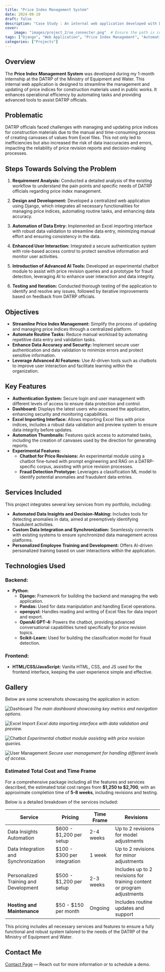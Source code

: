 ```yaml
---
title: "Price Index Management System"
date: 2024-08-10
draft: false
description: "Case Study : An internal web application developed with Django to manage and update price indices for construction materials in the public works sector."
cover:
    image: "images/project_2/se_connecter.png"  # Ensure the path is correct and the image exists in the specified folder
tags: ["Django", "Web Application", "Price Index Management", "Automation", "Chatbot"]
categories: ["Projects"]
---
```


## Overview

The **Price Index Management System** was developed during my 1-month internship at the DATRP of the Ministry of Equipment and Water. This internal web application is designed to streamline the management and updating of price indices for construction materials used in public works. It enhances operational efficiency by automating tasks and providing advanced tools to assist DATRP officials. 

## Problematic

DATRP officials faced challenges with managing and updating price indices for construction materials due to the manual and time-consuming process of creating canvases of values from Excel files. This not only led to inefficiencies but also increased the risk of data inaccuracies and errors, impacting the reliability of price revision reports and decision-making processes.

## Steps Towards Solving the Problem

1. **Requirement Analysis:** Conducted a detailed analysis of the existing workflow to understand the pain points and specific needs of DATRP officials regarding price index management.
  
2. **Design and Development:** Developed a centralized web application using Django, which integrates all necessary functionalities for managing price indices, automating routine tasks, and enhancing data accuracy.

3. **Automation of Data Entry:** Implemented an Excel importing interface with robust data validation to streamline data entry, minimizing manual effort and ensuring consistency in the data.

4. **Enhanced User Interaction:** Integrated a secure authentication system with role-based access control to protect sensitive information and monitor user activities.

5. **Introduction of Advanced AI Tools:** Developed an experimental chatbot module to assist with price revision queries and a prototype for fraud detection, leveraging AI to enhance user interaction and data integrity.

6. **Testing and Iteration:** Conducted thorough testing of the application to identify and resolve any issues, followed by iterative improvements based on feedback from DATRP officials.

## Objectives

- **Streamline Price Index Management:** Simplify the process of updating and managing price indices through a centralized platform.
- **Automate Routine Tasks:** Reduce manual workload by automating repetitive data entry and validation tasks.
- **Enhance Data Accuracy and Security:** Implement secure user authentication and data validation to minimize errors and protect sensitive information.
- **Leverage Advanced AI Features:** Use AI-driven tools such as chatbots to improve user interaction and facilitate learning within the organization.

## Key Features

- **Authentication System:** Secure login and user management with different levels of access to ensure data protection and control.
- **Dashboard:** Displays the latest users who accessed the application, enhancing security and monitoring capabilities.
- **Excel Importing Interface:** Allows importing Excel files with price indices, includes a robust data validation and preview system to ensure data integrity before updates.
- **Automation Thumbnails:** Features quick access to automated tasks, including the creation of canvases used by the direction for generating reports.
- **Experimental Features**:
  - **Chatbot for Price Revisions:** An experimental module using a chatbot fine-tuned with prompt engineering and RAG on a DATRP-specific corpus, assisting with price revision processes.
  - **Fraud Detection Prototype:** Leverages a classification ML model to identify potential anomalies and fraudulent data entries.

## Services Included

This project integrates several key services from my portfolio, including:

- **Automated Data Insights and Decision-Making:** Includes tools for detecting anomalies in data, aimed at preemptively identifying fraudulent activities.
- **Custom Data Integration and Synchronization:** Seamlessly connects with existing systems to ensure synchronized data management across platforms.
- **Personalized Employee Training and Development:** Offers AI-driven personalized training based on user interactions within the application.

## Technologies Used

### Backend:
- **Python**:
  - **Django:** Framework for building the backend and managing the web application.
  - **Pandas:** Used for data manipulation and handling Excel operations.
  - **openpyxl:** Handles reading and writing of Excel files for data import and export.
  - **OpenAI GPT-4:** Powers the chatbot, providing advanced conversational capabilities tuned specifically for price revision topics.
  - **Scikit-Learn:** Used for building the classification model for fraud detection.

### Frontend:
- **HTML/CSS/JavaScript:** Vanilla HTML, CSS, and JS used for the frontend interface, keeping the user experience simple and effective.

## Gallery

Below are some screenshots showcasing the application in action:

![Dashboard](/images/project_2/dashboard.png)
*The main dashboard showcasing key metrics and navigation options.*

![Excel Import](/images/project_2/importer.png)
*Excel data importing interface with data validation and preview.*

![Chatbot](/images/project_2/answer.png)
*Experimental chatbot module assisting with price revision queries.*

![User Management](/images/project_2/inscription.png)
*Secure user management for handling different levels of access.*

### Estimated Total Cost and Time Frame

For a comprehensive package including all the features and services described, the estimated total cost ranges from **$1,250 to $2,700**, with an approximate completion time of **5-8 weeks**, including revisions and testing.

Below is a detailed breakdown of the services included:

| Service                            | Pricing                 | Time Frame  | Revisions                                       |
|------------------------------------|-------------------------|-------------|-------------------------------------------------|
| Data Insights Automation           | $600 - $1,200 per setup | 2-4 weeks   | Up to 2 revisions for model adjustments         |
| Data Integration and Synchronization | $100 - $300 per integration | 1 week    | Up to 2 revisions for minor adjustments         |
| Personalized Training and Development | $500 - $1,200 per setup | 2-3 weeks | Includes up to 2 revisions for training content or program adjustments |
| **Hosting and Maintenance**        | $50 - $150 per month    | Ongoing     | Includes routine updates and support            |

This pricing includes all necessary services and features to ensure a fully functional and robust system tailored to the needs of the DATRP of the Ministry of Equipment and Water.

## Contact Me

[Contact Page](../../contact) — Reach out for more information or to schedule a demo.
